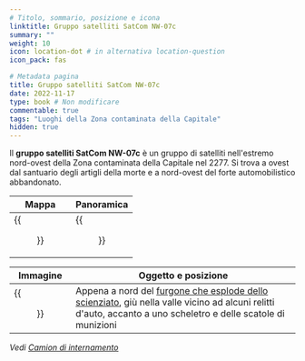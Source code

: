 ```yaml
---
# Titolo, sommario, posizione e icona
linktitle: Gruppo satelliti SatCom NW-07c
summary: ""
weight: 10
icon: location-dot # in alternativa location-question
icon_pack: fas

# Metadata pagina
title: Gruppo satelliti SatCom NW-07c
date: 2022-11-17
type: book # Non modificare
commentable: true
tags: "Luoghi della Zona contaminata della Capitale"
hidden: true
---
```


<div class="fo3">


Il **gruppo satelliti SatCom NW-07c** è un gruppo di satelliti nell'estremo nord-ovest della Zona contaminata della Capitale nel 2277. Si trova a ovest dal santuario degli artigli della morte e a nord-ovest del forte automobilistico abbandonato. 

| Mappa                                | Panoramica                                |
| ------------------------------------ | ----------------------------------------- |
| {{<figure src="fo3/SA_NW_07_loc.webp">}} | {{<figure src="fo3/SatCom_Array_NW07.webp">}} |


| Immagine                                                     | Oggetto e posizione                                                                                                                                                                                    |
| ------------------------------------------------------------ | ------------------------------------------------------------------------------------------------------------------------------------------------------------------------------------------------------ |
| {{<figure src="fo3/Duck_and_Cover!_Array,_Power_Station.webp">}} | Appena a nord del [furgone che esplode dello scienziato](../furgone-che-esplode-dello-scienziato), giù nella valle vicino ad alcuni relitti d'auto, accanto a uno scheletro e delle scatole di munizioni |

*Vedi [Camion di internamento](../camion-di-internamento)*

</div>